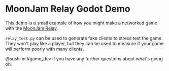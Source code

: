 MoonJam Relay Godot Demo
========================

This demo is a small example of how you might make a networked game with the [MoonJam Relay](https://github.com/kujukuju/MoonJamRelayServer).

`relay_test.py` can be used to generate fake clients to stress test the game. They won't play like a player, but they can be used to measure if your game will perform poorly with many clients.

@sushi in #game_dev if you have any further questions about what's going on.